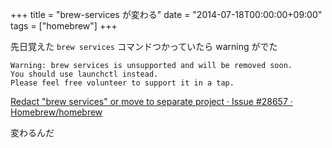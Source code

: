 +++
title = "brew-services が変わる"
date = "2014-07-18T00:00:00+09:00"
tags = ["homebrew"]
+++

先日覚えた `brew services` コマンドつかっていたら warning がでた

    Warning: brew services is unsupported and will be removed soon.
    You should use launchctl instead.
    Please feel free volunteer to support it in a tap.
    

[Redact "brew services" or move to separate project · Issue #28657 · Homebrew/homebrew](https://github.com/Homebrew/homebrew/issues/28657)

変わるんだ
